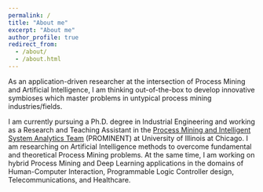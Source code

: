 ```yaml
---
permalink: /
title: "About me"
excerpt: "About me"
author_profile: true
redirect_from: 
  - /about/
  - /about.html
---
```



As an application-driven researcher at the intersection of Process Mining and Artificial Intelligence, I am thinking out-of-the-box to develop innovative symbioses which master problems in untypical process mining industries/fields. 

I am currently pursuing a Ph.D. degree in Industrial Engineering and working as a Research and Teaching Assistant in the [Process Mining and Intelligent System Analytics Team](https://prominent.uic.edu) (PROMINENT) at University of Illinois at Chicago. I am researching on Artificial Intelligence methods to overcome fundamental and theoretical Process Mining problems. At the same time, I am working on hybrid Process Mining and Deep Learning applications in the domains of Human-Computer Interaction, Programmable Logic Controller design, Telecommunications, and Healthcare.
